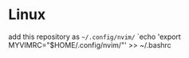 # Linux
add this repository as `~/.config/nvim/`
`echo 'export MYVIMRC="$HOME/.config/nvim/"' >> ~/.bashrc
